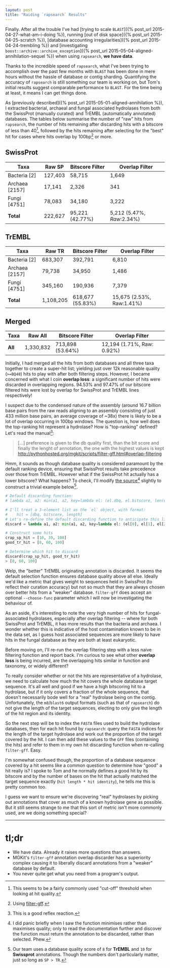 ```yaml
---
layout: post
title: "Raiding `rapsearch` Results"
---
```


Finally. After all the trouble I've had [trying to scale `BLAST`]({% post_url 2015-04-27-what-am-i-doing %}),
running [out of disk space]({% post_url 2015-04-25-scratch %}),
[database accounting irregularities]({% post_url 2015-04-24-trembling %})
and [investigating `boost::archive::archive_exception`]({% post_url 2015-05-04-aligned-annihilation-sequel %}) when using `rapsearch`, **we have data**.

Thanks to the incredible speed of `rapsearch`, what I've been trying to accomplish over the past few months
with `BLAST` has been done in mere hours without the hassle of database or contig sharding. Quantifying the
accuracy of `rapsearch` is still something our team is working on, but Tom's initial results suggest comparable
performance to `BLAST`. For the time being at least, it means I can get things done.

As [previously described]({% post_url 2015-05-01-aligned-annihilation %}), I extracted bacterial, archaeal and
fungal associated hydrolases from both the SwissProt (manually curated)
and TrEMBL (automatically annotated) databases. The tables below summarise the number of "raw" hits from `rapsearch`,
the number of hits remaining after discarding hits with a bitscore of less than 40[^1], followed by the hits remaining
after selecting for the "best" hit for cases where hits overlap by 100bp[^2] or more.

## SwissProt
| Taxa         | Raw SP  | Bitscore Filter | Overlap Filter |
|--------------|---------|-----------------|----------------|
|Bacteria [2]  | 127,403 | 58,715          | 1,649          |
|Archaea [2157]| 17,141  | 2,326           | 341            |
|Fungi [4751]  | 78,083  | 34,180          | 3,222          |
|**Total**     | 222,627 | 95,221 (42.77%) | 5,212 (5.47%, *Raw*:2.34%)|

## TrEMBL
| Taxa         | Raw TR  | Bitscore Filter | Overlap Filter |
|--------------|---------|-----------------|----------------|
|Bacteria [2]  | 683,307 | 392,791         | 6,810          |
|Archaea [2157]| 79,738  | 34,950          | 1,486          |
|Fungi [4751]  | 345,160 | 190,936         | 7,379          |
|**Total**     | 1,108,205 | 618,677 (55.83%)| 15,675 (2.53%, Raw:1.41%)|


## Merged

| Taxa         | Raw All  | Bitscore Filter | Overlap Filter |
|--------------|----------|-----------------|----------------|
|**All**       | 1,330,832| 713,898 (53.64%)| 12,194 (1.71%, Raw: 0.92%)|

Initially, I had merged all the hits from both databases and all three taxa together to create
a super-hit list; yielding just over 12k reasonable quality (`>=BQ40`) hits to
play with after both filtering steps. However, I became concerned with what I coin
**overlap loss**: a significant number of hits were discarded in overlapping regions.
94.53% and 97.47% of our bitscore filtered hits were lost by overlap for
SwissProt and TrEMBL lines respectively!

I suspect due to the condensed nature of the assembly (around 16.7 billion base pairs from the
raw reads aligning to an assembly consisting of just 433 million base pairs, an average coverage of
~38x) there is likely to be a lot of overlap occurring in 100bp windows. The question is, how well
does the top-ranking hit represent a hydrolase? How is "top-ranking" defined? Let's read the manual[^3]:

<blockquote>[...] preference is given to the db quality first, than the bit score and finally the lenght of annotation, the one with the highest values is kept
<footer><a href="http://pythonhosted.org/mgkit/scripts/filter-gff.html#overlap-filtering">http://pythonhosted.org/mgkit/scripts/filter-gff.html#overlap-filtering</a></footer></blockquote>

Hmm, it sounds as though database quality is considered paramount by the default ranking device, ensuring
that SwissProt results take precedence over those from TrEMBL. However what if the SwissProt hit actually has
a lower bitscore? What happens? To check, I'll modify [the source](https://bitbucket.org/setsuna80/mgkit/src/f3b5aa7e65d1cc8870743a9c7492ccb2528b8417/mgkit/filter/gff.py?#cl-45)[^4] slightly to construct a trivial example below[^5].

```python
# Default discarding function:
# lambda a1, a2: min(a1, a2, key=lambda el: (el.dbq, el.bitscore, len(el)))

# I'll treat a 3-element list as the `el` object, with format:
#    hit = [dbq, bitscore, length]
# Let's re-define the default discarding function to anticipate this list:
discard = lambda a1, a2: min(a1, a2, key=lambda el: (el[0], el[1], el[2]))

# Construct some hits
crap_sp_hit = [10, 39, 100]
good_tr_hit = [8, 60, 100]

# Determine which hit to discard
discard(crap_sp_hit, good_tr_hit)
> [8, 60, 100]
```

Welp, the "better" TrEMBL originating annotation is discarded. It seems the default selection function
ensures database quality above all else. Ideally we'd like a metric that gives weight to sequences held
in SwissProt (to reflect their curation accuracy) but not so much that they are always chosen over better
hits from a "weaker" database. `filter-gff` does accept an optional `--choose-func` parameter which I will
now be investigating the behaviour of.

As an aside, it's interesting to note the very high number of hits for fungal-associated hydrolases,
especially after overlap filtering -- where for both SwissProt and TrEMBL, it has more
results than the bacteria and archaea. I wonder whether this is indicative of the host
contamination known to be in the data set, as I guess host associated sequences are more
likely to have hits in the fungal database as they are both at least eukaryotic.

Before moving on, I'll re-run the overlap filtering step with a less naive filtering function and report back.
I'm curious to see what other **overlap loss** is being incurred, are the overlapping hits similar in function
and taxonomy, or widely different?

To really consider whether or not the hits are representative of a hydrolase, we need to calculate
how much the hit covers the whole database target sequence. It's all well and good if we have a high
bitscoring hit to a hydrolase, but if it only covers a fraction of the whole sequence, that doesn't
necessarily bode well for a "real" hydrolase being on the contig. Unfortunately, the `m8`/`blast6`
output formats (such as that of `rapsearch`) do not give the length of the target sequences, electing
to only give the length of the hit region and its identity.

So the next step will be to index the `FASTA` files used to build the hydrolase databases, then for each hit
found by `rapsearch`: query the `FASTA` indices for the length of the target hydrolase and work out the proportion
of the target covered by the hit. I can then add these values to the `GFF` files (containing the hits)
and refer to them in my own hit discarding function when re-calling `filter-gff`. Easy.

I'm somewhat confused though, the proportion of a database sequence covered by a hit seems like a common
question to determine how "good" a hit really is? I spoke to Tom and he normally defines a good hit by its bitscore
and by the number of bases on the hit that actually matched the target sequence exactly
(`hit length * hit identity`), he tells me this is pretty common too.

I guess we want to ensure we're discovering "real" hydrolases by picking out annotations that cover
as much of a known hydrolase gene as possible. But it still seems strange to me that this sort of
metric isn't more commonly used, are we doing something special?

* * * 

# tl;dr
* We have data. Already it raises more questions than answers.
* MGKit's `filter-gff` annotation overlap discarder has a superiority complex causing it to liberally discard annotations from a "weaker" database by default.
* You never quite get what you need from a program's output.

[^1]: This seems to be a fairly commonly used "cut-off" threshold when looking at hit quality.

[^2]: Using [filter-gff](http://pythonhosted.org/mgkit/scripts/filter-gff.html#overlap-filtering).

[^3]: This is a good reflex reaction.

[^4]: I did panic briefly when I saw the function minimises rather than maximises quality; only to read the documentation further and discover the function must return the annotation to be discarded, rather than selected. Phew.

[^5]: Our team uses a database quality score of `8` for **TrEMBL** and `10` for **Swissprot** annotations. Though the numbers don't particularly matter, just so long as `SP > TR`.
